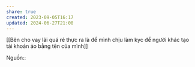 ```yaml
---
share: true
created: 2023-09-05T16:17
updated: 2024-06-27T21:00
---
```

[[Bên cho vay lãi quá rẻ thực ra là để mình chịu làm kyc để người khác tạo tài khoản ảo bằng tên của mình]] 

Nguồn:: 